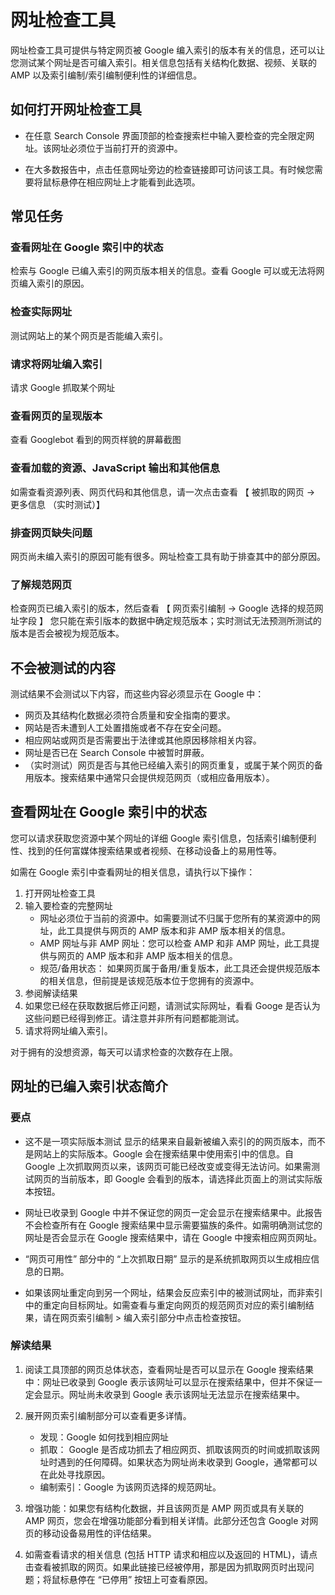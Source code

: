 # 网址检查工具

网址检查工具可提供与特定网页被 Google 编入索引的版本有关的信息，还可以让您测试某个网址是否可编入索引。相关信息包括有关结构化数据、视频、关联的 AMP 以及索引编制/索引编制便利性的详细信息。

## 如何打开网址检查工具

- 在任意 Search Console 界面顶部的检查搜索栏中输入要检查的完全限定网址。该网址必须位于当前打开的资源中。

- 在大多数报告中，点击任意网址旁边的检查链接即可访问该工具。有时候您需要将鼠标悬停在相应网址上才能看到此选项。

## 常见任务

### 查看网址在 Google 索引中的状态

检索与 Google 已编入索引的网页版本相关的信息。查看 Google 可以或无法将网页编入索引的原因。

### 检查实际网址

测试网站上的某个网页是否能编入索引。

### 请求将网址编入索引

请求 Google 抓取某个网址

### 查看网页的呈现版本

查看 Googlebot 看到的网页样貌的屏幕截图

### 查看加载的资源、JavaScript 输出和其他信息

如需查看资源列表、网页代码和其他信息，请一次点击查看 【 被抓取的网页 -> 更多信息 （实时测试）】

### 排查网页缺失问题

网页尚未编入索引的原因可能有很多。网址检查工具有助于排查其中的部分原因。

### 了解规范网页

检查网页已编入索引的版本，然后查看 【 网页索引编制 -> Google 选择的规范网址字段 】 您只能在索引版本的数据中确定规范版本；实时测试无法预测所测试的版本是否会被视为规范版本。

## 不会被测试的内容

测试结果不会测试以下内容，而这些内容必须显示在 Google 中：

- 网页及其结构化数据必须符合质量和安全指南的要求。
- 网站是否未遭到人工处置措施或者不存在安全问题。
- 相应网站或网页是否需要出于法律或其他原因移除相关内容。
- 网址是否已在 Search Console 中被暂时屏蔽。
- （实时测试）网页是否与其他已经编入索引的网页重复，或属于某个网页的备用版本。搜索结果中通常只会提供规范网页（或相应备用版本）。

## 查看网址在 Google 索引中的状态

您可以请求获取您资源中某个网址的详细 Google 索引信息，包括索引编制便利性、找到的任何富媒体搜索结果或者视频、在移动设备上的易用性等。

如需在 Google 索引中查看网址的相关信息，请执行以下操作：

1. 打开网址检查工具
2. 输入要检查的完整网址
    - 网址必须位于当前的资源中。如需要测试不归属于您所有的某资源中的网址，此工具提供与网页的 AMP 版本和非 AMP 版本相关的信息。
    - AMP 网址与非 AMP 网址：您可以检查 AMP 和非 AMP 网址，此工具提供与网页的 AMP 版本和非 AMP 版本相关的信息。
    - 规范/备用状态： 如果网页属于备用/重复版本，此工具还会提供规范版本的相关信息，但前提是该规范版本位于您拥有的资源中。
3. 参阅解读结果
4. 如果您已经在获取数据后修正问题，请测试实际网址，看看 Googe 是否认为这些问题已经得到修正。请注意并非所有问题都能测试。
5. 请求将网址编入索引。

对于拥有的没想资源，每天可以请求检查的次数存在上限。

## 网址的已编入索引状态简介

### 要点

- 这不是一项实际版本测试 显示的结果来自最新被编入索引的的网页版本，而不是网站上的实际版本。Google 会在搜索结果中使用索引中的信息。自 Google 上次抓取网页以来，该网页可能已经改变或变得无法访问。如果需测试网页的当前版本，即 Google 会看到的版本，请选择此页面上的测试实际版本按钮。

- 网址已收录到 Google 中并不保证您的网页一定会显示在搜索结果中。此报告不会检查所有在 Google 搜索结果中显示需要猫族的条件。如需明确测试您的网址是否会显示在 Google 搜索结果中，请在 Google 中搜索相应网页网址。

- “网页可用性” 部分中的 “上次抓取日期” 显示的是系统抓取网页以生成相应信息的日期。

- 如果该网址重定向到另一个网址，结果会反应索引中的被测试网址，而非索引中的重定向目标网址。如需查看与重定向网页的规范网页对应的索引编制结果，请在网页索引编制 > 编入索引部分中点击检查按钮。

### 解读结果

1. 阅读工具顶部的网页总体状态，查看网址是否可以显示在 Google 搜索结果中：网址已收录到 Google 表示该网址可以显示在搜索结果中，但并不保证一定会显示。网址尚未收录到 Google 表示该网址无法显示在搜索结果中。

2. 展开网页索引编制部分可以查看更多详情。
    - 发现：Google 如何找到相应网址
    - 抓取： Google 是否成功抓去了相应网页、抓取该网页的时间或抓取该网址时遇到的任何障碍。如果状态为网址尚未收录到 Google，通常都可以在此处寻找原因。
    - 编制索引：Google 为该网页选择的规范网址。

3. 增强功能：如果您有结构化数据，并且该网页是 AMP 网页或具有关联的 AMP 网页，您会在增强功能部分看到相关详情。此部分还包含 Google 对网页的移动设备易用性的评估结果。

4. 如需查看请求的相关信息 (包括 HTTP 请求和相应以及返回的 HTML)，请点击查看被抓取的网页。如果此链接已经被停用，那是因为抓取网页时出现问题；将鼠标悬停在 “已停用” 按钮上可查看原因。
